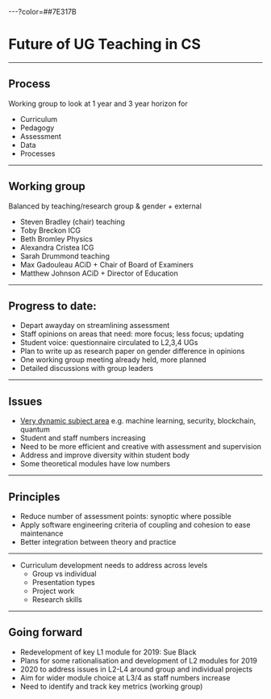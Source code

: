 ---?color=##7E317B

# Future of UG Teaching in CS

---

## Process

Working group to look at 1 year and 3 year horizon for

- Curriculum
- Pedagogy
- Assessment
- Data
- Processes

---

## Working group

Balanced by teaching/research group & gender + external

- Steven Bradley (chair) teaching
- Toby Breckon ICG
- Beth Bromley Physics
- Alexandra Cristea ICG
- Sarah Drummond teaching
- Max Gadouleau ACiD + Chair of Board of Examiners
- Matthew Johnson ACiD + Director of Education

---

## Progress to date:

- Depart awayday on streamlining assessment
- Staff opinions on areas that need: more focus; less focus; updating 
- Student voice: questionnaire circulated to L2,3,4 UGs
- Plan to write up as research paper on gender difference in opinions
- One working group meeting already held, more planned
- Detailed discussions with group leaders

---

## Issues

- [Very dynamic subject area](https://www.gartner.com/smarterwithgartner/5-trends-emerge-in-gartner-hype-cycle-for-emerging-technologies-2018/) e.g. machine learning, security, blockchain, quantum
- Student and staff numbers increasing
- Need to be more efficient and creative with assessment and supervision
- Address and improve diversity within student body
- Some theoretical modules have low numbers

---

## Principles

- Reduce number of assessment points: synoptic where possible
- Apply software engineering criteria of coupling and cohesion to ease maintenance
- Better integration between theory and practice

---

- Curriculum development needs to address across levels
   - Group vs individual
   - Presentation types
   - Project work
   - Research skills

---

## Going forward

- Redevelopment of key L1 module for 2019: Sue Black
- Plans for some rationalisation and development of L2 modules for 2019
- 2020 to address issues in L2-L4 around group and individual projects
- Aim for wider module choice at L3/4 as staff numbers increase
- Need to identify and track key metrics (working group)
